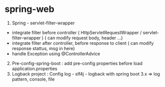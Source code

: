 # spring-web
1. Spring - servlet-filter-wrapper
- integrate filter before controller ( HttpServletRequestWrapper / servlet-filter-wrapper )  ( can modify request body, header ...)
- integrate filter after controller, before response to client ( can modify response stattus, msg in here)
- handle Exception using @ControllerAdvice
2. Pre-config-spring-boot : add pre-config properties  before load application.properties
3. Logback project : Config log - slf4j - logback with spring boot 3.x => log pattern, console, file

